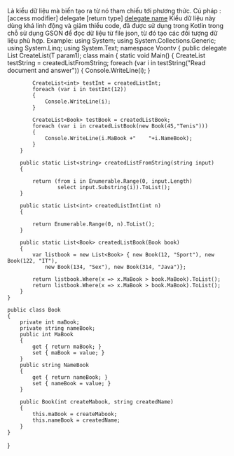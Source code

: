 Là kiểu dữ liệu mà biến tạo ra từ nó tham chiếu tới phương thức.
Cú pháp : [access modifier] delegate [return type] [delegate name]([parameters])
Kiểu dữ liệu này dùng khá linh động và giảm thiểu code, đã được sử dụng trong Kotlin trong chỗ sử dụng GSON để đọc dữ liệu từ file json, từ đó tạo các đối tượng dữ liệu phù hợp.
Example:
using System;
using System.Collections.Generic;
using System.Linq;
using System.Text;
namespace Voontv
{
    public delegate List<T> CreateList<T>(T param1);
    class main
    {
        static void Main()
        {
            CreateList<string> testString = createdListFromString;
            foreach (var i in testString("Read document and answer"))
            {
                Console.WriteLine(i);
            }

            CreateList<int> testInt = createdListInt;
            foreach (var i in testInt(12))
            {
                Console.WriteLine(i);
            }

            CreateList<Book> testBook = createdListBook;
            foreach (var i in createdListBook(new Book(45,"Tenis")))
            {
                Console.WriteLine(i.MaBook +"    "+i.NameBook);
            }
        }

        public static List<string> createdListFromString(string input)
        {

            return (from i in Enumerable.Range(0, input.Length)
                    select input.Substring(i)).ToList();
        }

        public static List<int> createdListInt(int n)
        {

            return Enumerable.Range(0, n).ToList();
        }

        public static List<Book> createdListBook(Book book)
        {
            var listbook = new List<Book> { new Book(12, "Sport"), new Book(122, "IT"),
                new Book(134, "Sex"), new Book(314, "Java")};

            return listbook.Where(x => x.MaBook > book.MaBook).ToList();
            return listbook.Where(x => x.MaBook > book.MaBook).ToList();
        }
    }

    public class Book
    {
        private int maBook;
        private string nameBook;
        public int MaBook
        {
            get { return maBook; }
            set { maBook = value; }
        }
        public string NameBook
        {
            get { return nameBook; }
            set { nameBook = value; }
        }

        public Book(int createMabook, string createdName)
        {
            this.maBook = createMabook;
            this.nameBook = createdName;
        }
    }

}
